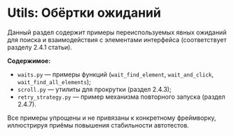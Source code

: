 # Utils: Обёртки ожиданий

Данный раздел содержит примеры переиспользуемых явных ожиданий  
для поиска и взаимодействия с элементами интерфейса (соответствует разделу 2.4.1 статьи).

**Содержимое:**
- `waits.py` — примеры функций (`wait_find_element`, `wait_and_click`, `wait_find_all_elements`);
- `scroll.py` — утилиты для прокрутки (раздел 2.4.3);
- `retry_strategy.py` — пример механизма повторного запуска (раздел 2.4.7).

Все примеры упрощены и не привязаны к конкретному фреймворку,  
иллюстрируя приёмы повышения стабильности автотестов.

